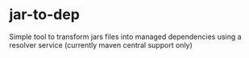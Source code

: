 # jar-to-dep
Simple tool to transform jars files into managed dependencies using a resolver service (currently maven central support only)
